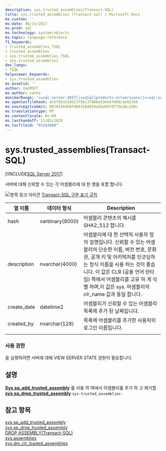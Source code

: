 ```yaml
---
description: sys.trusted_assemblies(Transact-SQL)
title: sys.trusted_assemblies (Transact-sql) | Microsoft Docs
ms.custom: ''
ms.date: 06/14/2017
ms.prod: sql
ms.technology: system-objects
ms.topic: language-reference
f1_keywords:
- trusted_assemblies_TSQL
- trusted_assemblies
- sys.trusted_assemblies_TSQL
- sys.trusted_assemblies
dev_langs:
- TSQL
helpviewer_keywords:
- sys.trusted_assemblies
ms.assetid: ''
author: VanMSFT
ms.author: vanto
monikerRange: '>=sql-server-2017||=sqlallproducts-allversions||>=sql-server-linux-2017||=azuresqldb-mi-current'
ms.openlocfilehash: 4cbf5b3310d23f5bc3f488a536447d0dc3e92350
ms.sourcegitcommit: 80701484b8f404316d934ad2a85fd773e26ca30c
ms.translationtype: MT
ms.contentlocale: ko-KR
ms.lasthandoff: 11/03/2020
ms.locfileid: "93243840"
---
```

# <a name="systrusted_assemblies-transact-sql"></a>sys.trusted_assemblies(Transact-SQL)  
[!INCLUDE[SQL Server 2017](../../includes/applies-to-version/sqlserver2017.md)]

서버에 대해 신뢰할 수 있는 각 어셈블리에 대 한 행을 포함 합니다.

 ![항목 링크 아이콘](../../database-engine/configure-windows/media/topic-link.gif "항목 링크 아이콘") [Transact-SQL 구문 표기 규칙](../../t-sql/language-elements/transact-sql-syntax-conventions-transact-sql.md)  


|열 이름 |데이터 형식 |Description |
|--- |--- |--- |
|hash |varbinary(8000) |어셈블리 콘텐츠의 해시를 SHA2_512 합니다. |
|description |nvarchar(4000) |어셈블리에 대 한 선택적 사용자 정의 설명입니다. 신뢰할 수 있는 어셈블리의 단순한 이름, 버전 번호, 문화권, 공개 키 및 아키텍처를 인코딩하는 정식 이름을 사용 하는 것이 좋습니다. 이 값은 CLR (공용 언어 런타임) 쪽에서 어셈블리를 고유 하 게 식별 하며,이 값은 sys. 어셈블리의 clr_name 값과 동일 합니다. |
|create_date |datetime2 |어셈블리가 신뢰할 수 있는 어셈블리 목록에 추가 된 날짜입니다. |
|created_by |nvarchar(128) |목록에 어셈블리를 추가한 사용자의 로그인 이름입니다. |
| | | |

### <a name="permissions"></a>사용 권한  
 을 실행하려면 서버에 대해 VIEW SERVER STATE 권한이 필요합니다.  
 
## <a name="remarks"></a>설명  
**[Sys.sp_add_trusted_assembly](../../relational-databases/system-stored-procedures/sys-sp-add-trusted-assembly-transact-sql.md)** 를 사용 하 여에서 어셈블리를 추가 하 고 제거할 **[sys.sp_drop_trusted_assembly](../../relational-databases/system-stored-procedures/sys-sp-drop-trusted-assembly-transact-sql.md)** `sys.trusted_assemblies` .

## <a name="see-also"></a>참고 항목  
  [sys.sp_add_trusted_assembly](../../relational-databases/system-stored-procedures/sys-sp-add-trusted-assembly-transact-sql.md)  
  [sys.sp_drop_trusted_assembly](../../relational-databases/system-stored-procedures/sys-sp-drop-trusted-assembly-transact-sql.md)  
  [DROP ASSEMBLY&#40;Transact-SQL&#41;](../../t-sql/statements/drop-assembly-transact-sql.md)  
  [sys.assemblies](../../relational-databases/system-catalog-views/sys-assemblies-transact-sql.md)  
  [sys.dm_clr_loaded_assemblies](../../relational-databases/system-dynamic-management-views/sys-dm-clr-loaded-assemblies-transact-sql.md)  
